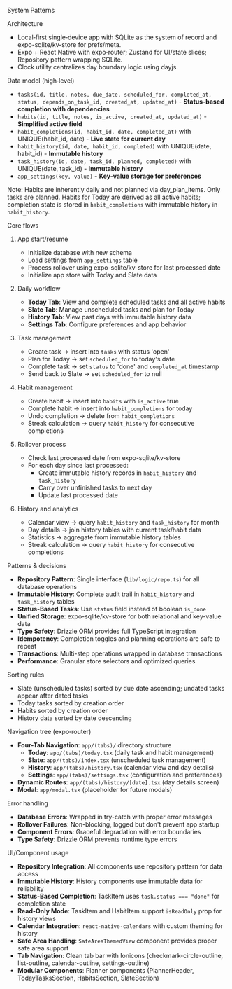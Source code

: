 System Patterns

Architecture

- Local‑first single‑device app with SQLite as the system of record and expo-sqlite/kv-store for prefs/meta.
- Expo + React Native with expo‑router; Zustand for UI/state slices; Repository pattern wrapping SQLite.
- Clock utility centralizes day boundary logic using dayjs.

Data model (high‑level)

- `tasks(id, title, notes, due_date, scheduled_for, completed_at, status, depends_on_task_id, created_at, updated_at)` - **Status-based completion with dependencies**
- `habits(id, title, notes, is_active, created_at, updated_at)` - **Simplified active field**
- `habit_completions(id, habit_id, date, completed_at)` with UNIQUE(habit_id, date) - **Live state for current day**
- `habit_history(id, date, habit_id, completed)` with UNIQUE(date, habit_id) - **Immutable history**
- `task_history(id, date, task_id, planned, completed)` with UNIQUE(date, task_id) - **Immutable history**
- `app_settings(key, value)` - **Key-value storage for preferences**

Note: Habits are inherently daily and not planned via day_plan_items. Only tasks are planned. Habits for Today are derived as all active habits; completion state is stored in `habit_completions` with immutable history in `habit_history`.

Core flows

1. App start/resume

   - Initialize database with new schema
   - Load settings from `app_settings` table
   - Process rollover using expo-sqlite/kv-store for last processed date
   - Initialize app store with Today and Slate data

2. Daily workflow

   - **Today Tab**: View and complete scheduled tasks and all active habits
   - **Slate Tab**: Manage unscheduled tasks and plan for Today
   - **History Tab**: View past days with immutable history data
   - **Settings Tab**: Configure preferences and app behavior

3. Task management

   - Create task → insert into `tasks` with status 'open'
   - Plan for Today → set `scheduled_for` to today's date
   - Complete task → set `status` to 'done' and `completed_at` timestamp
   - Send back to Slate → set `scheduled_for` to null

4. Habit management

   - Create habit → insert into `habits` with `is_active` true
   - Complete habit → insert into `habit_completions` for today
   - Undo completion → delete from `habit_completions`
   - Streak calculation → query `habit_history` for consecutive completions

5. Rollover process

   - Check last processed date from expo-sqlite/kv-store
   - For each day since last processed:
     - Create immutable history records in `habit_history` and `task_history`
     - Carry over unfinished tasks to next day
     - Update last processed date

6. History and analytics
   - Calendar view → query `habit_history` and `task_history` for month
   - Day details → join history tables with current task/habit data
   - Statistics → aggregate from immutable history tables
   - Streak calculation → query `habit_history` for consecutive completions

Patterns & decisions

- **Repository Pattern**: Single interface (`lib/logic/repo.ts`) for all database operations
- **Immutable History**: Complete audit trail in `habit_history` and `task_history` tables
- **Status-Based Tasks**: Use `status` field instead of boolean `is_done`
- **Unified Storage**: expo-sqlite/kv-store for both relational and key-value data
- **Type Safety**: Drizzle ORM provides full TypeScript integration
- **Idempotency**: Completion toggles and planning operations are safe to repeat
- **Transactions**: Multi-step operations wrapped in database transactions
- **Performance**: Granular store selectors and optimized queries

Sorting rules

- Slate (unscheduled tasks) sorted by due date ascending; undated tasks appear after dated tasks
- Today tasks sorted by creation order
- Habits sorted by creation order
- History data sorted by date descending

Navigation tree (expo‑router)

- **Four-Tab Navigation**: `app/(tabs)/` directory structure
  - **Today**: `app/(tabs)/today.tsx` (daily task and habit management)
  - **Slate**: `app/(tabs)/index.tsx` (unscheduled task management)
  - **History**: `app/(tabs)/history.tsx` (calendar view and day details)
  - **Settings**: `app/(tabs)/settings.tsx` (configuration and preferences)
- **Dynamic Routes**: `app/(tabs)/history/[date].tsx` (day details screen)
- **Modal**: `app/modal.tsx` (placeholder for future modals)

Error handling

- **Database Errors**: Wrapped in try-catch with proper error messages
- **Rollover Failures**: Non-blocking, logged but don't prevent app startup
- **Component Errors**: Graceful degradation with error boundaries
- **Type Safety**: Drizzle ORM prevents runtime type errors

UI/Component usage

- **Repository Integration**: All components use repository pattern for data access
- **Immutable History**: History components use immutable data for reliability
- **Status-Based Completion**: TaskItem uses `task.status === "done"` for completion state
- **Read-Only Mode**: TaskItem and HabitItem support `isReadOnly` prop for history views
- **Calendar Integration**: `react-native-calendars` with custom theming for history
- **Safe Area Handling**: `SafeAreaThemedView` component provides proper safe area support
- **Tab Navigation**: Clean tab bar with Ionicons (checkmark-circle-outline, list-outline, calendar-outline, settings-outline)
- **Modular Components**: Planner components (PlannerHeader, TodayTasksSection, HabitsSection, SlateSection)
